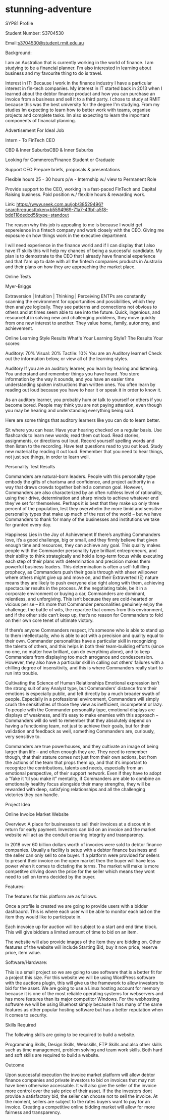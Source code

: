 # stunning-adventure
SYP81 Profile 

Student Number: S3704530

Email:s3704530@student.rmit.edu.au

Background: 

I am an Australian that is currently working in the world of finance. I am studying to be a financial planner. I'm also interested in learning about business and my favourite thing to do is travel.

Interest in IT: Because I work in the finance industry I have a particular interest in fin-tech companies. My interest in IT started back in 2013 when I learned about the debtor finance product and how you can purchase an invoice from a business and sell it to a third party. I chose to study at RMIT because this was the best university for the degree I'm studying. From my studies Im expecting to learn how to better work with teams, organise projects and complete tasks. Im also expecting to learn the important components of financial planning.

Advertisement For Ideal Job

Intern - To FinTech CEO

CBD & Inner SuburbsCBD & Inner Suburbs

Looking for Commerce/Finance Student or Graduate

Support CEO Prepare briefs, proposals & presentations

Flexible hours 25 - 30 hours p/w - Internship w./ view to Permanent Role

Provide support to the CEO, working in a fast-paced FinTech and Capital Raising business. Paid position w./ flexible hours & rewarding work.

Link: https://www.seek.com.au/job/38529496?searchrequesttoken=b5594969-71a7-43bf-a5f8-bdd118dedcd5&type=standout

The reason why this job is appealing to me is because I would get expereience in a fintech company and work closely with the CEO. Giving me exposure on how things work in the executive department.

I will need experience in the finance world and if I can display that I also have IT skills this will help my chances of being a successful candidate. My plan is to demostrate to the CEO that I already have financial experience and that I'am up to date with all the fintech companies products in Australia and their plans on how they are approaching the market place.

Online Tests


Myer-Briggs

Extraversion | Intuition | Thinking | Perceiving
ENTPs are constantly scanning the environment for opportunities and possibilities, which they then analyze logically. They see patterns and connections not obvious to others and at times seem able to see into the future. Quick, ingenious, and resourceful in solving new and challenging problems, they move quickly from one new interest to another.
They value home, family, autonomy, and achievement.


Online Learning Style Results
What's Your Learning Style? The Results
Your scores:

Auditory: 70%
Visual: 20%
Tactile: 10%
You are an Auditory learner! Check out the information below, or view all of the learning styles.

Auditory
If you are an auditory learner, you learn by hearing and listening. You understand and remember things you have heard. You store information by the way it sounds, and you have an easier time understanding spoken instructions than written ones. You often learn by reading out loud because you have to hear it or speak it in order to know it.

As an auditory learner, you probably hum or talk to yourself or others if you become bored. People may think you are not paying attention, even though you may be hearing and understanding everything being said.

Here are some things that auditory learners like you can do to learn better.

Sit where you can hear.
Have your hearing checked on a regular basis.
Use flashcards to learn new words; read them out loud.
Read stories, assignments, or directions out loud.
Record yourself spelling words and then listen to the recording.
Have test questions read to you out loud.
Study new material by reading it out loud.
Remember that you need to hear things, not just see things, in order to learn well.


Personality Test Results

Commanders are natural-born leaders. People with this personality type embody the gifts of charisma and confidence, and project authority in a way that draws crowds together behind a common goal. However, Commanders are also characterized by an often ruthless level of rationality, using their drive, determination and sharp minds to achieve whatever end they’ve set for themselves. Perhaps it is best that they make up only three percent of the population, lest they overwhelm the more timid and sensitive personality types that make up much of the rest of the world – but we have Commanders to thank for many of the businesses and institutions we take for granted every day.


Happiness Lies in the Joy of Achievement
If there’s anything Commanders love, it’s a good challenge, big or small, and they firmly believe that given enough time and resources, they can achieve any goal. This quality makes people with the Commander personality type brilliant entrepreneurs, and their ability to think strategically and hold a long-term focus while executing each step of their plans with determination and precision makes them powerful business leaders. This determination is often a self-fulfilling prophecy, as Commanders push their goals through with sheer willpower where others might give up and move on, and their Extraverted (E) nature means they are likely to push everyone else right along with them, achieving spectacular results in the process.
At the negotiating table, be it in a corporate environment or buying a car, Commanders are dominant, relentless, and unforgiving. This isn’t because they are cold-hearted or vicious per se – it’s more that Commander personalities genuinely enjoy the challenge, the battle of wits, the repartee that comes from this environment, and if the other side can’t keep up, that’s no reason for Commanders to fold on their own core tenet of ultimate victory.


If there’s anyone Commanders respect, it’s someone who is able to stand up to them intellectually, who is able to act with a precision and quality equal to their own. Commander personalities have a particular skill in recognizing the talents of others, and this helps in both their team-building efforts (since no one, no matter how brilliant, can do everything alone), and to keep Commanders from displaying too much arrogance and condescension. However, they also have a particular skill in calling out others’ failures with a chilling degree of insensitivity, and this is where Commanders really start to run into trouble.


Cultivating the Science of Human Relationships
Emotional expression isn’t the strong suit of any Analyst type, but Commanders’ distance from their emotions is especially public, and felt directly by a much broader swath of people. Especially in a professional environment, Commanders will simply crush the sensitivities of those they view as inefficient, incompetent or lazy. To people with the Commander personality type, emotional displays are displays of weakness, and it’s easy to make enemies with this approach – Commanders will do well to remember that they absolutely depend on having a functioning team, not just to achieve their goals, but for their validation and feedback as well, something Commanders are, curiously, very sensitive to.


Commanders are true powerhouses, and they cultivate an image of being larger than life – and often enough they are. They need to remember though, that their stature comes not just from their own actions, but from the actions of the team that props them up, and that it’s important to recognize the contributions, talents and needs, especially from an emotional perspective, of their support network. Even if they have to adopt a "fake it ‘til you make it" mentality, if Commanders are able to combine an emotionally healthy focus alongside their many strengths, they will be rewarded with deep, satisfying relationships and all the challenging victories they can handle.


Project Idea

Online Invoice Market Website

Overview: A place for businesses to sell their invoices at a discount in return for early payment. Investors can bid on an invoice and the market website will act as the conduit ensuring integrity and trasnparency.

In 2018 over 60 billion dollars worth of invocies were sold to debtor finance companies. Usually a facility is setup with a debtor finance business and the seller can only sell to one buyer. If a platform were provided for sellers to present their invoice on the open market then the buyer will have less power when it comes to dictating the terms. The market will make is more competitve driving down the price for the seller which means they wont need to sell on terms decided by the buyer.

Features: 

The features for this platform are as follows.

Once a profile is created we are going to provide users with a bidder dashbaord. This is where each user will be able to monitor each bid on the item they would like to participate in. 


Each incvoice up for auction will be subject to a start and end time block. This will give bidders a limited amount of time to bid on an item. 


The website will also provide images of the item they are bidding on. Other features of the website will include Starting Bid, buy it now price, reserve price, item value. 



Software/Hardware:

This is a small project so we are going to use software that is a better fit for a project this size. For this website we will be using WordPress software with the auctions plugin, this will give us the framework to allow investors to bid for the asset. We are going to use a Linux hosting account for memory because it is one of the most reliable operating systems for webservers and has more features than its major competitor Windows. For the webhosting software we will be using Bluehost simply because it has many of the same features as other popular hosting software but has a better reputation when it comes to security.



Skills Required

The following skills are going to be required to build a website. 

Programming Skills, Design Skills, Webskills, FTP Skills and also other skills such as time management, problem solving and team work skills. Both hard and soft skills are required to build a website.

Outcome

Upon successful execution the invoice market platform will allow debtor finance companies and private investors to bid on invoices that may not have been otherwise accessable. It will also give the seller of the invoice more control over the sale price of their asset. If the the investors dont provide a satisfactory bid, the seller can choose not to sell the invoice. At the moment, sellers are subject to the rates buyers want to pay for an invoice. Creating a competitive online bidding market will allow for more fairness and transparency. 


